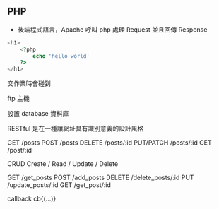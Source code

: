 ## PHP

- 後端程式語言，Apache 呼叫 php 處理 Request 並且回傳 Response

```php
<h1>
    <?php
        echo 'hello world'
    ?>
</h1>
```



交作業時會碰到

ftp 主機 

設置 database 資料庫



​RESTful 是在一種讓網址具有識別意義的設計風格

GET         /posts
POST        /posts
DELETE      /posts/:id
PUT/PATCH   /posts/:id
GET         /post/:id

CRUD
Create / Read / Update / Delete

GET /get_posts
POST /add_posts
DELETE /delete_posts/:id
PUT /update_posts/:id
GET   /get_post/:id


callback
cb{(...)}